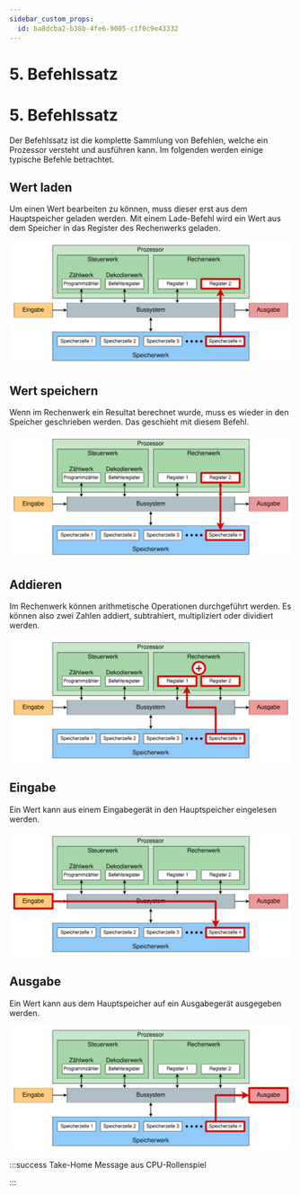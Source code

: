 ```yaml
---
sidebar_custom_props:
  id: ba8dcba2-b38b-4fe6-9005-c1f0c9e43332
---
```


# 5. Befehlssatz



# 5. Befehlssatz

Der Befehlssatz ist die komplette Sammlung von Befehlen, welche ein Prozessor versteht und ausführen kann. Im folgenden werden einige typische Befehle betrachtet.

## Wert laden

Um einen Wert bearbeiten zu können, muss dieser erst aus dem Hauptspeicher geladen werden. Mit einem Lade-Befehl wird ein Wert aus dem Speicher in das Register des Rechenwerks geladen.

![](images/05-load.svg)

## Wert speichern

Wenn im Rechenwerk ein Resultat berechnet wurde, muss es wieder in den Speicher geschrieben werden. Das geschieht mit diesem Befehl.

![](images/05-store.svg)

## Addieren

Im Rechenwerk können arithmetische Operationen durchgeführt werden. Es können also zwei Zahlen addiert, subtrahiert, multipliziert oder dividiert werden.

![](images/05-add.svg)

## Eingabe

Ein Wert kann aus einem Eingabegerät in den Hauptspeicher eingelesen werden.

![](images/05-input.svg)

## Ausgabe

Ein Wert kann aus dem Hauptspeicher auf ein Ausgabegerät ausgegeben werden.

![](images/05-output.svg)


:::success Take-Home Message aus CPU-Rollenspiel

<Answer type="text" webKey="c7958ed6-c67d-4154-8051-6d9c1fadd5e2" />

:::
